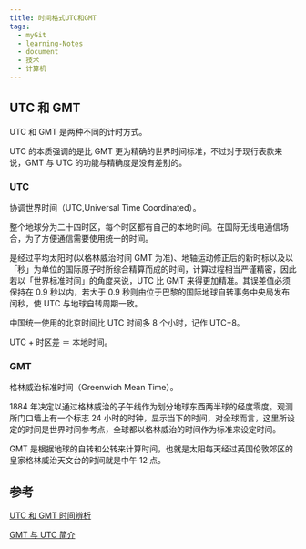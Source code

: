 ```yaml
---
title: 时间格式UTC和GMT
tags:
  - myGit
  - learning-Notes
  - document
  - 技术
  - 计算机
---
```


## UTC 和 GMT

UTC 和 GMT 是两种不同的计时方式。

UTC 的本质强调的是比 GMT 更为精确的世界时间标准，不过对于现行表款来说，GMT 与 UTC 的功能与精确度是没有差别的。

### UTC

协调世界时间（UTC,Universal Time Coordinated）。

整个地球分为二十四时区，每个时区都有自己的本地时间。在国际无线电通信场合，为了方便通信需要使用统一的时间。

是经过平均太阳时(以格林威治时间 GMT 为准)、地轴运动修正后的新时标以及以「秒」为单位的国际原子时所综合精算而成的时间，计算过程相当严谨精密，因此若以「世界标准时间」的角度来说，UTC 比 GMT 来得更加精准。其误差值必须保持在 0.9 秒以内，若大于 0.9 秒则由位于巴黎的国际地球自转事务中央局发布闰秒，使 UTC 与地球自转周期一致。

中国统一使用的北京时间比 UTC 时间多 8 个小时，记作 UTC+8。

UTC + 时区差 ＝ 本地时间。

### GMT

格林威治标准时间（Greenwich Mean Time）。

1884 年决定以通过格林威治的子午线作为划分地球东西两半球的经度零度。观测所门口墙上有一个标志 24 小时的时钟，显示当下的时间，对全球而言，这里所设定的时间是世界时间参考点，全球都以格林威治的时间作为标准来设定时间。

GMT 是根据地球的自转和公转来计算时间，也就是太阳每天经过英国伦敦郊区的皇家格林威治天文台的时间就是中午 12 点。

## 参考

[UTC 和 GMT 时间辨析](https://www.cnblogs.com/focusxxxxy/p/6419320.html)

[GMT 与 UTC 简介](https://www.cnblogs.com/tosee/p/5538007.html)
